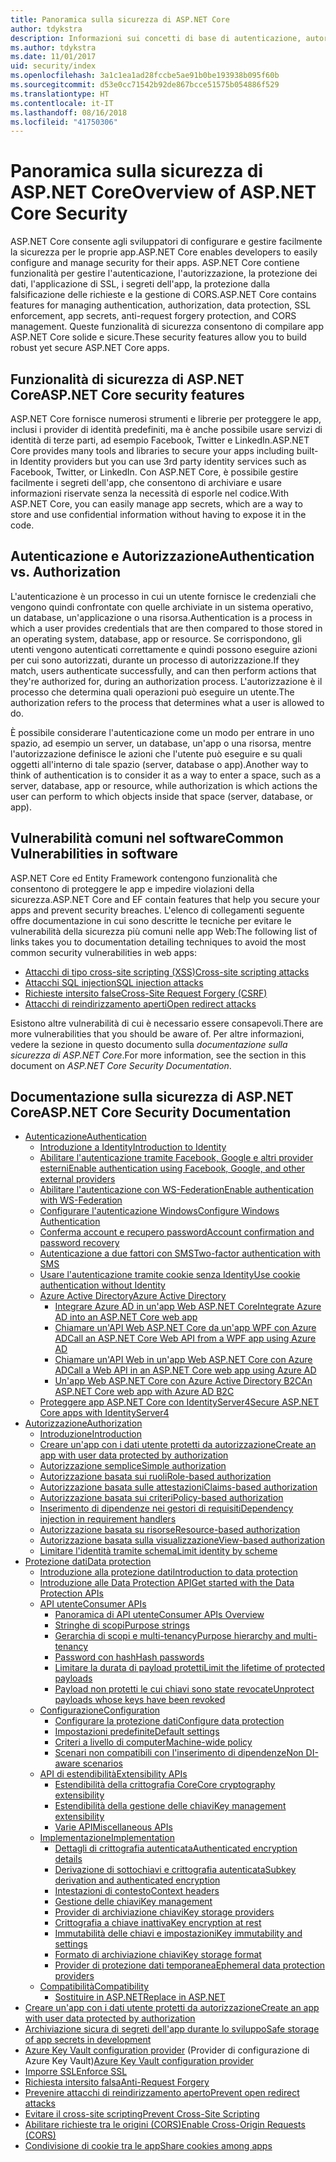 ```yaml
---
title: Panoramica sulla sicurezza di ASP.NET Core
author: tdykstra
description: Informazioni sui concetti di base di autenticazione, autorizzazione e sicurezza in ASP.NET Core.
ms.author: tdykstra
ms.date: 11/01/2017
uid: security/index
ms.openlocfilehash: 3a1c1ea1ad28fccbe5ae91b0be193938b095f60b
ms.sourcegitcommit: d53e0cc71542b92de867bcce51575b054886f529
ms.translationtype: HT
ms.contentlocale: it-IT
ms.lasthandoff: 08/16/2018
ms.locfileid: "41750306"
---
```

# <a name="overview-of-aspnet-core-security"></a><span data-ttu-id="4e863-103">Panoramica sulla sicurezza di ASP.NET Core</span><span class="sxs-lookup"><span data-stu-id="4e863-103">Overview of ASP.NET Core Security</span></span>

<span data-ttu-id="4e863-104">ASP.NET Core consente agli sviluppatori di configurare e gestire facilmente la sicurezza per le proprie app.</span><span class="sxs-lookup"><span data-stu-id="4e863-104">ASP.NET Core enables developers to easily configure and manage security for their apps.</span></span> <span data-ttu-id="4e863-105">ASP.NET Core contiene funzionalità per gestire l'autenticazione, l'autorizzazione, la protezione dei dati, l'applicazione di SSL, i segreti dell'app, la protezione dalla falsificazione delle richieste e la gestione di CORS.</span><span class="sxs-lookup"><span data-stu-id="4e863-105">ASP.NET Core contains features for managing authentication, authorization, data protection, SSL enforcement, app secrets, anti-request forgery protection, and CORS management.</span></span> <span data-ttu-id="4e863-106">Queste funzionalità di sicurezza consentono di compilare app ASP.NET Core solide e sicure.</span><span class="sxs-lookup"><span data-stu-id="4e863-106">These security features allow you to build robust yet secure ASP.NET Core apps.</span></span>

## <a name="aspnet-core-security-features"></a><span data-ttu-id="4e863-107">Funzionalità di sicurezza di ASP.NET Core</span><span class="sxs-lookup"><span data-stu-id="4e863-107">ASP.NET Core security features</span></span>

<span data-ttu-id="4e863-108">ASP.NET Core fornisce numerosi strumenti e librerie per proteggere le app, inclusi i provider di identità predefiniti, ma è anche possibile usare servizi di identità di terze parti, ad esempio Facebook, Twitter e LinkedIn.</span><span class="sxs-lookup"><span data-stu-id="4e863-108">ASP.NET Core provides many tools and libraries to secure your apps including built-in Identity providers but you can use 3rd party identity services such as Facebook, Twitter, or LinkedIn.</span></span> <span data-ttu-id="4e863-109">Con ASP.NET Core, è possibile gestire facilmente i segreti dell'app, che consentono di archiviare e usare informazioni riservate senza la necessità di esporle nel codice.</span><span class="sxs-lookup"><span data-stu-id="4e863-109">With ASP.NET Core, you can easily manage app secrets, which are a way to store and use confidential information without having to expose it in the code.</span></span>

## <a name="authentication-vs-authorization"></a><span data-ttu-id="4e863-110">Autenticazione e Autorizzazione</span><span class="sxs-lookup"><span data-stu-id="4e863-110">Authentication vs. Authorization</span></span>

<span data-ttu-id="4e863-111">L'autenticazione è un processo in cui un utente fornisce le credenziali che vengono quindi confrontate con quelle archiviate in un sistema operativo, un database, un'applicazione o una risorsa.</span><span class="sxs-lookup"><span data-stu-id="4e863-111">Authentication is a process in which a user provides credentials that are then compared to those stored in an operating system, database, app or resource.</span></span> <span data-ttu-id="4e863-112">Se corrispondono, gli utenti vengono autenticati correttamente e quindi possono eseguire azioni per cui sono autorizzati, durante un processo di autorizzazione.</span><span class="sxs-lookup"><span data-stu-id="4e863-112">If they match, users authenticate successfully, and can then perform actions that they're authorized for, during an authorization process.</span></span> <span data-ttu-id="4e863-113">L'autorizzazione è il processo che determina quali operazioni può eseguire un utente.</span><span class="sxs-lookup"><span data-stu-id="4e863-113">The authorization refers to the process that determines what a user is allowed to do.</span></span>

<span data-ttu-id="4e863-114">È possibile considerare l'autenticazione come un modo per entrare in uno spazio, ad esempio un server, un database, un'app o una risorsa, mentre l'autorizzazione definisce le azioni che l'utente può eseguire e su quali oggetti all'interno di tale spazio (server, database o app).</span><span class="sxs-lookup"><span data-stu-id="4e863-114">Another way to think of authentication is to consider it as a way to enter a space, such as a server, database, app or resource, while authorization is which actions the user can perform to which objects inside that space (server, database, or app).</span></span>

## <a name="common-vulnerabilities-in-software"></a><span data-ttu-id="4e863-115">Vulnerabilità comuni nel software</span><span class="sxs-lookup"><span data-stu-id="4e863-115">Common Vulnerabilities in software</span></span>

<span data-ttu-id="4e863-116">ASP.NET Core ed Entity Framework contengono funzionalità che consentono di proteggere le app e impedire violazioni della sicurezza.</span><span class="sxs-lookup"><span data-stu-id="4e863-116">ASP.NET Core and EF contain features that help you secure your apps and prevent security breaches.</span></span> <span data-ttu-id="4e863-117">L'elenco di collegamenti seguente offre documentazione in cui sono descritte le tecniche per evitare le vulnerabilità della sicurezza più comuni nelle app Web:</span><span class="sxs-lookup"><span data-stu-id="4e863-117">The following list of links takes you to documentation detailing techniques to avoid the most common security vulnerabilities in web apps:</span></span>

* [<span data-ttu-id="4e863-118">Attacchi di tipo cross-site scripting (XSS)</span><span class="sxs-lookup"><span data-stu-id="4e863-118">Cross-site scripting attacks</span></span>](xref:security/cross-site-scripting)
* [<span data-ttu-id="4e863-119">Attacchi SQL injection</span><span class="sxs-lookup"><span data-stu-id="4e863-119">SQL injection attacks</span></span>](https://docs.microsoft.com/ef/core/querying/raw-sql)
* [<span data-ttu-id="4e863-120">Richieste intersito false</span><span class="sxs-lookup"><span data-stu-id="4e863-120">Cross-Site Request Forgery (CSRF)</span></span>](xref:security/anti-request-forgery)
* [<span data-ttu-id="4e863-121">Attacchi di reindirizzamento aperti</span><span class="sxs-lookup"><span data-stu-id="4e863-121">Open redirect attacks</span></span>](xref:security/preventing-open-redirects)

<span data-ttu-id="4e863-122">Esistono altre vulnerabilità di cui è necessario essere consapevoli.</span><span class="sxs-lookup"><span data-stu-id="4e863-122">There are more vulnerabilities that you should be aware of.</span></span> <span data-ttu-id="4e863-123">Per altre informazioni, vedere la sezione in questo documento sulla *documentazione sulla sicurezza di ASP.NET Core*.</span><span class="sxs-lookup"><span data-stu-id="4e863-123">For more information, see the section in this document on *ASP.NET Core Security Documentation*.</span></span>

## <a name="aspnet-core-security-documentation"></a><span data-ttu-id="4e863-124">Documentazione sulla sicurezza di ASP.NET Core</span><span class="sxs-lookup"><span data-stu-id="4e863-124">ASP.NET Core Security Documentation</span></span>

*   [<span data-ttu-id="4e863-125">Autenticazione</span><span class="sxs-lookup"><span data-stu-id="4e863-125">Authentication</span></span>](xref:security/authentication/index)
    *   [<span data-ttu-id="4e863-126">Introduzione a Identity</span><span class="sxs-lookup"><span data-stu-id="4e863-126">Introduction to Identity</span></span>](xref:security/authentication/identity)
    *   [<span data-ttu-id="4e863-127">Abilitare l'autenticazione tramite Facebook, Google e altri provider esterni</span><span class="sxs-lookup"><span data-stu-id="4e863-127">Enable authentication using Facebook, Google, and other external providers</span></span>](xref:security/authentication/social/index)
    *   [<span data-ttu-id="4e863-128">Abilitare l'autenticazione con WS-Federation</span><span class="sxs-lookup"><span data-stu-id="4e863-128">Enable authentication with WS-Federation</span></span>](xref:security/authentication/ws-federation)
    * [<span data-ttu-id="4e863-129">Configurare l'autenticazione Windows</span><span class="sxs-lookup"><span data-stu-id="4e863-129">Configure Windows Authentication</span></span>](xref:security/authentication/windowsauth)
    *   [<span data-ttu-id="4e863-130">Conferma account e recupero password</span><span class="sxs-lookup"><span data-stu-id="4e863-130">Account confirmation and password recovery</span></span>](xref:security/authentication/accconfirm)
    *   [<span data-ttu-id="4e863-131">Autenticazione a due fattori con SMS</span><span class="sxs-lookup"><span data-stu-id="4e863-131">Two-factor authentication with SMS</span></span>](xref:security/authentication/2fa)
    *   [<span data-ttu-id="4e863-132">Usare l'autenticazione tramite cookie senza Identity</span><span class="sxs-lookup"><span data-stu-id="4e863-132">Use cookie authentication without Identity</span></span>](xref:security/authentication/cookie)
    *   [<span data-ttu-id="4e863-133">Azure Active Directory</span><span class="sxs-lookup"><span data-stu-id="4e863-133">Azure Active Directory</span></span>](xref:security/authentication/azure-active-directory/index)
        *   [<span data-ttu-id="4e863-134">Integrare Azure AD in un'app Web ASP.NET Core</span><span class="sxs-lookup"><span data-stu-id="4e863-134">Integrate Azure AD into an ASP.NET Core web app</span></span>](https://azure.microsoft.com/documentation/samples/active-directory-dotnet-webapp-openidconnect-aspnetcore/)
        *   [<span data-ttu-id="4e863-135">Chiamare un'API Web ASP.NET Core da un'app WPF con Azure AD</span><span class="sxs-lookup"><span data-stu-id="4e863-135">Call an ASP.NET Core Web API from a WPF app using Azure AD</span></span>](https://azure.microsoft.com/documentation/samples/active-directory-dotnet-native-aspnetcore/)
        *   [<span data-ttu-id="4e863-136">Chiamare un'API Web in un'app Web ASP.NET Core con Azure AD</span><span class="sxs-lookup"><span data-stu-id="4e863-136">Call a Web API in an ASP.NET Core web app using Azure AD</span></span>](https://azure.microsoft.com/documentation/samples/active-directory-dotnet-webapp-webapi-openidconnect-aspnetcore/)
        *   [<span data-ttu-id="4e863-137">Un'app Web ASP.NET Core con Azure Active Directory B2C</span><span class="sxs-lookup"><span data-stu-id="4e863-137">An ASP.NET Core web app with Azure AD B2C</span></span>](https://azure.microsoft.com/resources/samples/active-directory-b2c-dotnetcore-webapp/)
    *   [<span data-ttu-id="4e863-138">Proteggere app ASP.NET Core con IdentityServer4</span><span class="sxs-lookup"><span data-stu-id="4e863-138">Secure ASP.NET Core apps with IdentityServer4</span></span>](https://identityserver4.readthedocs.io)
*   [<span data-ttu-id="4e863-139">Autorizzazione</span><span class="sxs-lookup"><span data-stu-id="4e863-139">Authorization</span></span>](xref:security/authorization/index)
    *   [<span data-ttu-id="4e863-140">Introduzione</span><span class="sxs-lookup"><span data-stu-id="4e863-140">Introduction</span></span>](xref:security/authorization/introduction)
    *   [<span data-ttu-id="4e863-141">Creare un'app con i dati utente protetti da autorizzazione</span><span class="sxs-lookup"><span data-stu-id="4e863-141">Create an app with user data protected by authorization</span></span>](xref:security/authorization/secure-data)
    *   [<span data-ttu-id="4e863-142">Autorizzazione semplice</span><span class="sxs-lookup"><span data-stu-id="4e863-142">Simple authorization</span></span>](xref:security/authorization/simple)
    *   [<span data-ttu-id="4e863-143">Autorizzazione basata sui ruoli</span><span class="sxs-lookup"><span data-stu-id="4e863-143">Role-based authorization</span></span>](xref:security/authorization/roles)
    *   [<span data-ttu-id="4e863-144">Autorizzazione basata sulle attestazioni</span><span class="sxs-lookup"><span data-stu-id="4e863-144">Claims-based authorization</span></span>](xref:security/authorization/claims)
    *   [<span data-ttu-id="4e863-145">Autorizzazione basata sui criteri</span><span class="sxs-lookup"><span data-stu-id="4e863-145">Policy-based authorization</span></span>](xref:security/authorization/policies)
    *   [<span data-ttu-id="4e863-146">Inserimento di dipendenze nei gestori di requisiti</span><span class="sxs-lookup"><span data-stu-id="4e863-146">Dependency injection in requirement handlers</span></span>](xref:security/authorization/dependencyinjection)
    *   [<span data-ttu-id="4e863-147">Autorizzazione basata su risorse</span><span class="sxs-lookup"><span data-stu-id="4e863-147">Resource-based authorization</span></span>](xref:security/authorization/resourcebased)
    *   [<span data-ttu-id="4e863-148">Autorizzazione basata sulla visualizzazione</span><span class="sxs-lookup"><span data-stu-id="4e863-148">View-based authorization</span></span>](xref:security/authorization/views)
    *   [<span data-ttu-id="4e863-149">Limitare l'identità tramite schema</span><span class="sxs-lookup"><span data-stu-id="4e863-149">Limit identity by scheme</span></span>](xref:security/authorization/limitingidentitybyscheme)
*   [<span data-ttu-id="4e863-150">Protezione dati</span><span class="sxs-lookup"><span data-stu-id="4e863-150">Data protection</span></span>](xref:security/data-protection/index)
    *   [<span data-ttu-id="4e863-151">Introduzione alla protezione dati</span><span class="sxs-lookup"><span data-stu-id="4e863-151">Introduction to data protection</span></span>](xref:security/data-protection/introduction)
    *   [<span data-ttu-id="4e863-152">Introduzione alle Data Protection API</span><span class="sxs-lookup"><span data-stu-id="4e863-152">Get started with the Data Protection APIs</span></span>](xref:security/data-protection/using-data-protection)
    *   [<span data-ttu-id="4e863-153">API utente</span><span class="sxs-lookup"><span data-stu-id="4e863-153">Consumer APIs</span></span>](xref:security/data-protection/consumer-apis/index)
        *   [<span data-ttu-id="4e863-154">Panoramica di API utente</span><span class="sxs-lookup"><span data-stu-id="4e863-154">Consumer APIs Overview</span></span>](xref:security/data-protection/consumer-apis/overview)
        *   [<span data-ttu-id="4e863-155">Stringhe di scopi</span><span class="sxs-lookup"><span data-stu-id="4e863-155">Purpose strings</span></span>](xref:security/data-protection/consumer-apis/purpose-strings)
        *   [<span data-ttu-id="4e863-156">Gerarchia di scopi e multi-tenancy</span><span class="sxs-lookup"><span data-stu-id="4e863-156">Purpose hierarchy and multi-tenancy</span></span>](xref:security/data-protection/consumer-apis/purpose-strings-multitenancy)
        *   [<span data-ttu-id="4e863-157">Password con hash</span><span class="sxs-lookup"><span data-stu-id="4e863-157">Hash passwords</span></span>](xref:security/data-protection/consumer-apis/password-hashing)
        *   [<span data-ttu-id="4e863-158">Limitare la durata di payload protetti</span><span class="sxs-lookup"><span data-stu-id="4e863-158">Limit the lifetime of protected payloads</span></span>](xref:security/data-protection/consumer-apis/limited-lifetime-payloads)
        *   [<span data-ttu-id="4e863-159">Payload non protetti le cui chiavi sono state revocate</span><span class="sxs-lookup"><span data-stu-id="4e863-159">Unprotect payloads whose keys have been revoked</span></span>](xref:security/data-protection/consumer-apis/dangerous-unprotect)
    *   [<span data-ttu-id="4e863-160">Configurazione</span><span class="sxs-lookup"><span data-stu-id="4e863-160">Configuration</span></span>](xref:security/data-protection/configuration/index)
        *   [<span data-ttu-id="4e863-161">Configurare la protezione dati</span><span class="sxs-lookup"><span data-stu-id="4e863-161">Configure data protection</span></span>](xref:security/data-protection/configuration/overview)
        *   [<span data-ttu-id="4e863-162">Impostazioni predefinite</span><span class="sxs-lookup"><span data-stu-id="4e863-162">Default settings</span></span>](xref:security/data-protection/configuration/default-settings)
        *   [<span data-ttu-id="4e863-163">Criteri a livello di computer</span><span class="sxs-lookup"><span data-stu-id="4e863-163">Machine-wide policy</span></span>](xref:security/data-protection/configuration/machine-wide-policy)
        *   [<span data-ttu-id="4e863-164">Scenari non compatibili con l'inserimento di dipendenze</span><span class="sxs-lookup"><span data-stu-id="4e863-164">Non DI-aware scenarios</span></span>](xref:security/data-protection/configuration/non-di-scenarios)
    *   [<span data-ttu-id="4e863-165">API di estendibilità</span><span class="sxs-lookup"><span data-stu-id="4e863-165">Extensibility APIs</span></span>](xref:security/data-protection/extensibility/index)
        *   [<span data-ttu-id="4e863-166">Estendibilità della crittografia Core</span><span class="sxs-lookup"><span data-stu-id="4e863-166">Core cryptography extensibility</span></span>](xref:security/data-protection/extensibility/core-crypto)
        *   [<span data-ttu-id="4e863-167">Estendibilità della gestione delle chiavi</span><span class="sxs-lookup"><span data-stu-id="4e863-167">Key management extensibility</span></span>](xref:security/data-protection/extensibility/key-management)
        *   [<span data-ttu-id="4e863-168">Varie API</span><span class="sxs-lookup"><span data-stu-id="4e863-168">Miscellaneous APIs</span></span>](xref:security/data-protection/extensibility/misc-apis)
    *   [<span data-ttu-id="4e863-169">Implementazione</span><span class="sxs-lookup"><span data-stu-id="4e863-169">Implementation</span></span>](xref:security/data-protection/implementation/index)
        *   [<span data-ttu-id="4e863-170">Dettagli di crittografia autenticata</span><span class="sxs-lookup"><span data-stu-id="4e863-170">Authenticated encryption details</span></span>](xref:security/data-protection/implementation/authenticated-encryption-details)
        *   [<span data-ttu-id="4e863-171">Derivazione di sottochiavi e crittografia autenticata</span><span class="sxs-lookup"><span data-stu-id="4e863-171">Subkey derivation and authenticated encryption</span></span>](xref:security/data-protection/implementation/subkeyderivation)
        *   [<span data-ttu-id="4e863-172">Intestazioni di contesto</span><span class="sxs-lookup"><span data-stu-id="4e863-172">Context headers</span></span>](xref:security/data-protection/implementation/context-headers)
        *   [<span data-ttu-id="4e863-173">Gestione delle chiavi</span><span class="sxs-lookup"><span data-stu-id="4e863-173">Key management</span></span>](xref:security/data-protection/implementation/key-management)
        *   [<span data-ttu-id="4e863-174">Provider di archiviazione chiavi</span><span class="sxs-lookup"><span data-stu-id="4e863-174">Key storage providers</span></span>](xref:security/data-protection/implementation/key-storage-providers)
        *   [<span data-ttu-id="4e863-175">Crittografia a chiave inattiva</span><span class="sxs-lookup"><span data-stu-id="4e863-175">Key encryption at rest</span></span>](xref:security/data-protection/implementation/key-encryption-at-rest)
        *   [<span data-ttu-id="4e863-176">Immutabilità delle chiavi e impostazioni</span><span class="sxs-lookup"><span data-stu-id="4e863-176">Key immutability and settings</span></span>](xref:security/data-protection/implementation/key-immutability)
        *   [<span data-ttu-id="4e863-177">Formato di archiviazione chiavi</span><span class="sxs-lookup"><span data-stu-id="4e863-177">Key storage format</span></span>](xref:security/data-protection/implementation/key-storage-format)
        *   [<span data-ttu-id="4e863-178">Provider di protezione dati temporanea</span><span class="sxs-lookup"><span data-stu-id="4e863-178">Ephemeral data protection providers</span></span>](xref:security/data-protection/implementation/key-storage-ephemeral)
    *   [<span data-ttu-id="4e863-179">Compatibilità</span><span class="sxs-lookup"><span data-stu-id="4e863-179">Compatibility</span></span>](xref:security/data-protection/compatibility/index)
        *   [<span data-ttu-id="4e863-180">Sostituire <machineKey> in ASP.NET</span><span class="sxs-lookup"><span data-stu-id="4e863-180">Replace <machineKey> in ASP.NET</span></span>](xref:security/data-protection/compatibility/replacing-machinekey)
*   [<span data-ttu-id="4e863-181">Creare un'app con i dati utente protetti da autorizzazione</span><span class="sxs-lookup"><span data-stu-id="4e863-181">Create an app with user data protected by authorization</span></span>](xref:security/authorization/secure-data)
*   [<span data-ttu-id="4e863-182">Archiviazione sicura di segreti dell'app durante lo sviluppo</span><span class="sxs-lookup"><span data-stu-id="4e863-182">Safe storage of app secrets in development</span></span>](xref:security/app-secrets)
*   <span data-ttu-id="4e863-183">[Azure Key Vault configuration provider](xref:security/key-vault-configuration) (Provider di configurazione di Azure Key Vault)</span><span class="sxs-lookup"><span data-stu-id="4e863-183">[Azure Key Vault configuration provider](xref:security/key-vault-configuration)</span></span>
*   [<span data-ttu-id="4e863-184">Imporre SSL</span><span class="sxs-lookup"><span data-stu-id="4e863-184">Enforce SSL</span></span>](xref:security/enforcing-ssl)
*   [<span data-ttu-id="4e863-185">Richiesta intersito falsa</span><span class="sxs-lookup"><span data-stu-id="4e863-185">Anti-Request Forgery</span></span>](xref:security/anti-request-forgery)
*   [<span data-ttu-id="4e863-186">Prevenire attacchi di reindirizzamento aperto</span><span class="sxs-lookup"><span data-stu-id="4e863-186">Prevent open redirect attacks</span></span>](xref:security/preventing-open-redirects)
*   [<span data-ttu-id="4e863-187">Evitare il cross-site scripting</span><span class="sxs-lookup"><span data-stu-id="4e863-187">Prevent Cross-Site Scripting</span></span>](xref:security/cross-site-scripting)
*   [<span data-ttu-id="4e863-188">Abilitare richieste tra le origini (CORS)</span><span class="sxs-lookup"><span data-stu-id="4e863-188">Enable Cross-Origin Requests (CORS)</span></span>](xref:security/cors)
*   [<span data-ttu-id="4e863-189">Condivisione di cookie tra le app</span><span class="sxs-lookup"><span data-stu-id="4e863-189">Share cookies among apps</span></span>](xref:security/cookie-sharing)
